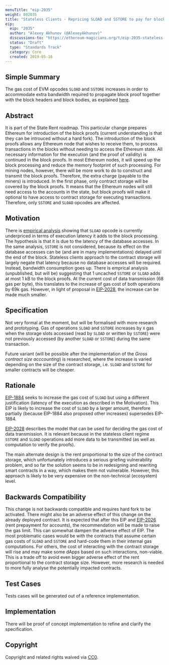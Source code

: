 ```yaml
---
menuTitle: "eip-2035"
weight: 802035 
title: "Stateless Clients - Repricing SLOAD and SSTORE to pay for block proofs"
eip:
  eip: "2035"
  author: "Alexey Akhunov (@AlexeyAkhunov)"
  discussions-to: "https://ethereum-magicians.org/t/eip-2035-stateless-clients-repricing-sload-and-sstore-to-pay-for-block-proofs/3284"
  status: "Draft"
  type: "Standards Track"
  category: Core
  created: 2019-05-16
---
```


<!--You can leave these HTML comments in your merged EIP and delete the visible duplicate text guides, they will not appear and may be helpful to refer to if you edit it again. This is the suggested template for new EIPs. Note that an EIP number will be assigned by an editor. When opening a pull request to submit your EIP, please use an abbreviated title in the filename, `eip-draft_title_abbrev.md`. The title should be 44 characters or less.-->

## Simple Summary
<!--"If you can't explain it simply, you don't understand it well enough." Provide a simplified and layman-accessible explanation of the EIP.-->
The gas cost of EVM opcodes `SLOAD` and `SSTORE` increases in order to accommodate extra bandwidth required to propagate block proof together with the block
headers and block bodies, as explained [here](https://medium.com/@akhounov/data-from-the-ethereum-stateless-prototype-8c69479c8abc).

## Abstract
<!--A short (~200 word) description of the technical issue being addressed.-->
It is part of the State Rent roadmap. This particular change prepares Ethereum for introduction of the block proofs (current understanding is that they
can be introuced without a hard fork). The introduction of the block proofs allows any Ethereum node that wishes to receive them, to process transactions
in the blocks without needing to access the Ethereum state. All necessary information for the execution (and the proof of validity) is continued in the
block proofs. In most Ethereum nodes, it will speed up the block processing and reduce the memory footprint of such processing. For mining nodes, however,
there will be more work to do to construct and transmit the block proofs. Therefore, the extra charge (payable to the miners) is introduced. In the first
phase, only contract storage will be covered by the block proofs. It means that the Ethereum nodes will still need access to the accounts in the state,
but block proofs will make it optional to have access to contract storage for executing transactions. Therefore, only `SSTORE` and `SLOAD` opcodes are
affected.

## Motivation
<!--The motivation is critical for EIPs that want to change the Ethereum protocol. It should clearly explain why the existing protocol specification is inadequate to address the problem that the EIP solves. EIP submissions without sufficient motivation may be rejected outright.-->
There is [empirical analysis](https://github.com/holiman/vmstats/blob/master/README.md) showing that `SLOAD` opcode is currently underpriced in terms
of execution latency it adds to the block processing. The hypothesis is that it is due to the latency of the database accesses. In the same
analysis, `SSTORE` is not considered, because its effect on the database accesses can be (and are in many implementations) delayed until the end of
the block. Stateless clients approach to the contract storage will largely negate that latency because no database accesses will be required.
Instead, bandwidth consumption goes up. There is emprical analysis (unpublished, but will be) suggesting that 1 uncached `SSTORE` or `SLOAD` adds
at most 1 kB to the block proofs. At the current cost of data transmission (68 gas per byte), this translates to the increase of gas cost of both
operations by 69k gas. However, in light of proposal in [EIP-2028](https://eips.ethereum.org/EIPS/eip-2028), the increase can be made much smaller.

## Specification
<!--The technical specification should describe the syntax and semantics of any new feature. The specification should be detailed enough to allow competing, interoperable implementations for any of the current Ethereum platforms (go-ethereum, parity, cpp-ethereum, ethereumj, ethereumjs, and [others](https://github.com/ethereum/wiki/wiki/Clients)).-->
Not very formal at the moment, but will be formalised with more research and prototyping. Gas of operations `SLOAD` and `SSTORE` increases by `X` gas when the storage slots accessed (read by `SLOAD` or written by `SSTORE`) were not previously accessed (by another `SLOAD` or `SSTORE`) during the same transaction.

Future variant (will be possible after the implementation of the *Gross contract size acccounting*) is researched, where the increase is varied
depending on the size of the contract storage, i.e. `SLOAD` and `SSTORE` for smaller contracts will be cheaper.

## Rationale
<!--The rationale fleshes out the specification by describing what motivated the design and why particular design decisions were made. It should describe alternate designs that were considered and related work, e.g. how the feature is supported in other languages. The rationale may also provide evidence of consensus within the community, and should discuss important objections or concerns raised during discussion.-->
[EIP-1884](https://eips.ethereum.org/EIPS/eip-1884) seeks to increase the gas cost of `SLOAD` but using a different justification
(latency of the execution as described in the Motivation). This EIP is likely to increase the cost of `SLOAD` by a larger amount, therefore partially
(because EIP-1884 also proposed other increases) supersedes EIP-1884.

[EIP-2028](https://eips.ethereum.org/EIPS/eip-2028) describes the model that can be used for deciding the gas cost of data transmission. It is relevant
because in the stateless client regime `SSTORE` and `SLOAD` operations add more data to be transmitted (as well as computation to verify the proofs).

The main alternate design is the rent proportional to the size of the contract storage, which unfortunately introduces a serious griefing
vulnerability problem, and so far the solution seems to be in redesigning and rewriting smart contracts in a way, which makes them not vulnerable.
However, this approach is likely to be very expensive on the non-technical (ecosystem) level.

## Backwards Compatibility
<!--All EIPs that introduce backwards incompatibilities must include a section describing these incompatibilities and their severity. The EIP must explain how the author proposes to deal with these incompatibilities. EIP submissions without a sufficient backwards compatibility treatise may be rejected outright.-->
This change is not backwards compatible and requires hard fork to be activated.
There might also be an adverse effect of this change on the already deployed contract. It is expected that after this EIP and
[EIP-2026](https://eips.ethereum.org/EIPS/eip-2026) (rent prepayment for accounts), the recommendation will be made to raise the gas limit. This can somewhat dampen the
adverse effect of EIP. The most problematic cases would be with the contracts that assume certain gas costs of `SLOAD`
and `SSTORE` and hard-code them in their internal gas computations. For others, the cost of interacting with the contract
storage will rise and may make some dApps based on such interactions, non-viable. This is a trade off to avoid even bigger
adverse effect of the rent proportional to the contract storage size. However, more research is needed to more fully
analyse the potentially impacted contracts.

## Test Cases
<!--Test cases for an implementation are mandatory for EIPs that are affecting consensus changes. Other EIPs can choose to include links to test cases if applicable.-->
Tests cases will be generated out of a reference implementation.

## Implementation
<!--The implementations must be completed before any EIP is given status "Final", but it need not be completed before the EIP is accepted. While there is merit to the approach of reaching consensus on the specification and rationale before writing code, the principle of "rough consensus and running code" is still useful when it comes to resolving many discussions of API details.-->
There will be proof of concept implementation to refine and clarify the specification.

## Copyright
Copyright and related rights waived via [CC0](https://creativecommons.org/publicdomain/zero/1.0/).

